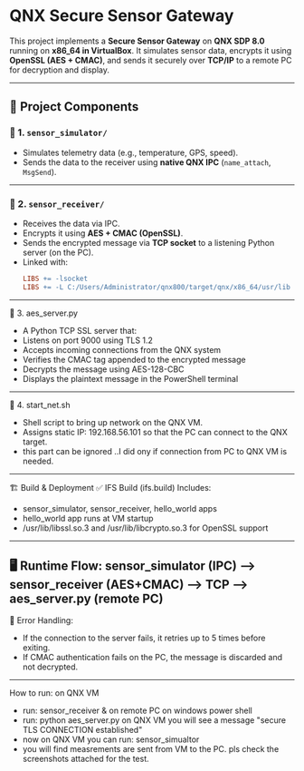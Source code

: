 # QNX Secure Sensor Gateway

This project implements a **Secure Sensor Gateway** on **QNX SDP 8.0** running on **x86_64 in VirtualBox**. It simulates sensor data, encrypts it using **OpenSSL (AES + CMAC)**, and sends it securely over **TCP/IP** to a remote PC for decryption and display.

---

## 🧩 Project Components

### 🔧 1. `sensor_simulator/`
- Simulates telemetry data (e.g., temperature, GPS, speed).
- Sends the data to the receiver using **native QNX IPC** (`name_attach`, `MsgSend`).
---------------------------------------------------------------------------------------------------------------

### 🔐 2. `sensor_receiver/`
- Receives the data via IPC.
- Encrypts it using **AES + CMAC (OpenSSL)**.
- Sends the encrypted message via **TCP socket** to a listening Python server (on the PC).
- Linked with:
  ```makefile
  LIBS += -lsocket
  LIBS += -L C:/Users/Administrator/qnx800/target/qnx/x86_64/usr/lib -lssl -lcrypto
---------------------------------------------------------------------------------------------------------------

  🐍 3. aes_server.py
- A Python TCP SSL server that:
- Listens on port 9000 using TLS 1.2
- Accepts incoming connections from the QNX system
- Verifies the CMAC tag appended to the encrypted message
- Decrypts the message using AES-128-CBC
- Displays the plaintext message in the PowerShell terminal
---------------------------------------------------------------------------------------------------------------

🧰 4. start_net.sh
- Shell script to bring up network on the QNX VM.
- Assigns static IP: 192.168.56.101 so that the PC can connect to the QNX target.
- this part can be ignored ..I did ony if connection from PC to QNX VM is needed.
---------------------------------------------------------------------------------------------------------------

  🏗️ Build & Deployment
✅ IFS Build (ifs.build)
Includes:
- sensor_simulator, sensor_receiver, hello_world apps
- hello_world app runs at VM startup
- /usr/lib/libssl.so.3 and /usr/lib/libcrypto.so.3 for OpenSSL support
---------------------------------------------------------------------------------------------------------------

🖥️ Runtime Flow:
sensor_simulator (IPC) --> sensor_receiver (AES+CMAC) --> TCP --> aes_server.py (remote PC)
---------------------------------------------------------------------------------------------------------------
🔁 Error Handling:
- If the connection to the server fails, it retries up to 5 times before exiting.
- If CMAC authentication fails on the PC, the message is discarded and not decrypted.
-----------------------------------------------------------------------------------------------------------------
How to run:
on QNX VM 
- run: sensor_receiver &
on remote PC on windows power shell
- run: python aes_server.py
on QNX VM you will see a message  "secure TLS CONNECTION established"
- now on QNX VM you can run: sensor_simualtor
- you will find measrements are sent from VM to the PC.
pls check the screenshots attached for the test.
